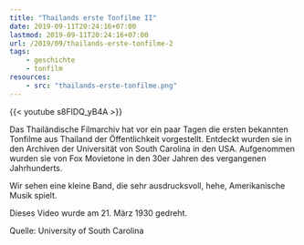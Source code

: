 ```yaml
---
title: "Thailands erste Tonfilme II"
date: 2019-09-11T20:24:16+07:00
lastmod: 2019-09-11T20:24:16+07:00
url: /2019/09/thailands-erste-tonfilme-2
tags:
    - geschichte
    - tonfilm
resources:
    - src: "thailands-erste-tonfilme.png"
---
```


{{< youtube s8FIDQ_yB4A >}}

Das Thail&auml;ndische Filmarchiv hat vor ein paar Tagen die ersten bekannten Tonfilme aus Thailand der &Ouml;ffentlichkeit vorgestellt. Entdeckt wurden sie in den Archiven der Universit&auml;t von South Carolina in den USA. Aufgenommen wurden sie von Fox Movietone in den 30er Jahren des vergangenen Jahrhunderts. 

Wir sehen eine kleine Band, die sehr ausdrucksvoll, hehe, Amerikanische Musik spielt. 

Dieses Video wurde am 21. M&auml;rz 1930 gedreht.

Quelle: University of South Carolina
